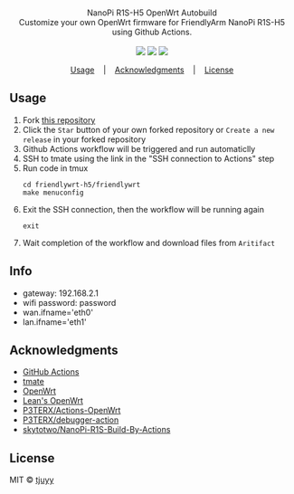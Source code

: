 <p align=center>
  <br> 
  <span>NanoPi R1S-H5 OpenWrt Autobuild</span>
  <br>
  <span>Customize your own OpenWrt firmware for FriendlyArm NanoPi R1S-H5 using Github Actions.</span>
  <br>
  <br>
  <a target="_blank" href="LICENSE" title="License: MIT"><img src="https://img.shields.io/github/license/mashape/apistatus.svg?style=flat-square&label=LICENSE"></a>
  <a target="_blank" href="https://github.com/tjuyy/NanoPi-R1S-H5-Openwrt-Autobuild/stargazers" title="Stars"><img src="https://img.shields.io/github/stars/tjuyy/NanoPi-R1S-H5-Openwrt-Autobuild.svg?style=flat-square&label=Stars"></a>
  <a target="_blank" href="https://github.com/tjuyy/NanoPi-R1S-H5-Openwrt-Autobuild/fork" title="Forks"><img src="https://img.shields.io/github/forks/tjuyy/NanoPi-R1S-H5-Openwrt-Autobuild.svg?style=flat-square&label=Forks"></a>
</p>

<p align="center">
  <a href="#usage">Usage</a>
  &nbsp;&nbsp;&nbsp;|&nbsp;&nbsp;&nbsp;
  <a href="#acknowledgments">Acknowledgments</a>
  &nbsp;&nbsp;&nbsp;|&nbsp;&nbsp;&nbsp;
  <a href="#license">License</a>
</p>



## Usage

1. Fork [this repository](https://github.com/tjuyy/NanoPi-R1S-H5-Openwrt-Autobuild)
2. Click the `Star` button of your own forked repository or `Create a new release` in your forked repository 
3. Github Actions workflow will be triggered and run automaticlly
4. SSH to tmate using the link in the "SSH connection to Actions" step
5. Run code in tmux
    ```shell
    cd friendlywrt-h5/friendlywrt
    make menuconfig
    ``` 
6. Exit the SSH connection, then the workflow will be running again
    ```shell
    exit
    ````
7. Wait completion of the workflow and download files from `Aritifact`

## Info

- gateway: 192.168.2.1
- wifi password: password
- wan.ifname='eth0'
- lan.ifname='eth1'

## Acknowledgments

- [GitHub Actions](https://github.com/features/actions)
- [tmate](https://github.com/tmate-io/tmate)
- [OpenWrt](https://github.com/openwrt/openwrt)
- [Lean's OpenWrt](https://github.com/coolsnowwolf/lede)
- [P3TERX/Actions-OpenWrt](https://github.com/P3TERX/Actions-OpenWrt)
- [P3TERX/debugger-action](https://github.com/P3TERX/debugger-action)
- [skytotwo/NanoPi-R1S-Build-By-Actions](https://github.com/skytotwo/NanoPi-R1S-Build-By-Actions)

## License

MIT © [tjuyy](https://github.com/tjuyy)
